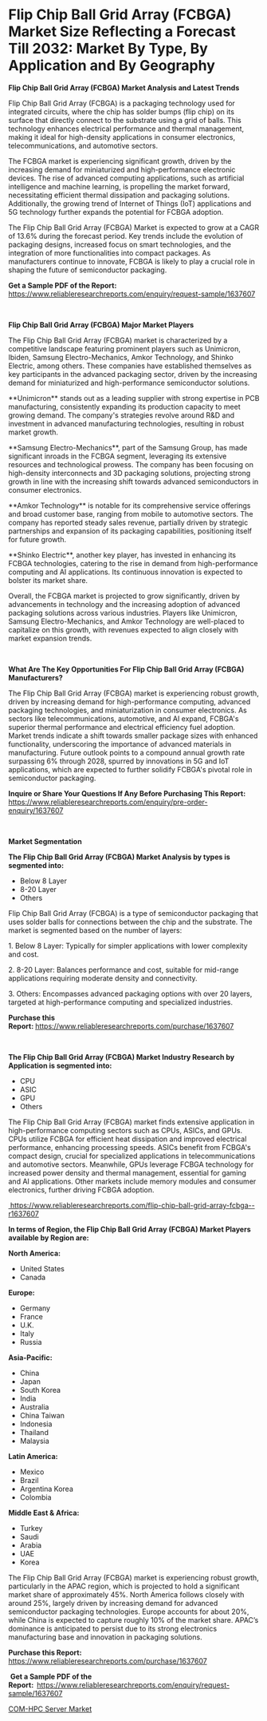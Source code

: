 <p><h1>Flip Chip Ball Grid Array (FCBGA) Market Size Reflecting a Forecast Till 2032: Market By Type, By Application and By Geography</h1></p><p><strong>Flip Chip Ball Grid Array (FCBGA) Market Analysis and Latest Trends</strong></p>
<p><p>Flip Chip Ball Grid Array (FCBGA) is a packaging technology used for integrated circuits, where the chip has solder bumps (flip chip) on its surface that directly connect to the substrate using a grid of balls. This technology enhances electrical performance and thermal management, making it ideal for high-density applications in consumer electronics, telecommunications, and automotive sectors.</p><p>The FCBGA market is experiencing significant growth, driven by the increasing demand for miniaturized and high-performance electronic devices. The rise of advanced computing applications, such as artificial intelligence and machine learning, is propelling the market forward, necessitating efficient thermal dissipation and packaging solutions. Additionally, the growing trend of Internet of Things (IoT) applications and 5G technology further expands the potential for FCBGA adoption.</p><p>The Flip Chip Ball Grid Array (FCBGA) Market is expected to grow at a CAGR of 13.6% during the forecast period. Key trends include the evolution of packaging designs, increased focus on smart technologies, and the integration of more functionalities into compact packages. As manufacturers continue to innovate, FCBGA is likely to play a crucial role in shaping the future of semiconductor packaging.</p></p>
<p><strong>Get a Sample PDF of the Report:&nbsp;</strong> <a href="https://www.reliableresearchreports.com/enquiry/request-sample/1637607?utm_campaign=1720&utm_medium=2&utm_source=Github&utm_content=ia&utm_term=06042025&utm_id=flip-chip-ball-grid-array-fcbga">https://www.reliableresearchreports.com/enquiry/request-sample/1637607</a></p>
<p>&nbsp;</p>
<p><strong>Flip Chip Ball Grid Array (FCBGA) Major Market Players</strong></p>
<p><p>The Flip Chip Ball Grid Array (FCBGA) market is characterized by a competitive landscape featuring prominent players such as Unimicron, Ibiden, Samsung Electro-Mechanics, Amkor Technology, and Shinko Electric, among others. These companies have established themselves as key participants in the advanced packaging sector, driven by the increasing demand for miniaturized and high-performance semiconductor solutions.</p><p>**Unimicron** stands out as a leading supplier with strong expertise in PCB manufacturing, consistently expanding its production capacity to meet growing demand. The company's strategies revolve around R&D and investment in advanced manufacturing technologies, resulting in robust market growth. </p><p>**Samsung Electro-Mechanics**, part of the Samsung Group, has made significant inroads in the FCBGA segment, leveraging its extensive resources and technological prowess. The company has been focusing on high-density interconnects and 3D packaging solutions, projecting strong growth in line with the increasing shift towards advanced semiconductors in consumer electronics.</p><p>**Amkor Technology** is notable for its comprehensive service offerings and broad customer base, ranging from mobile to automotive sectors. The company has reported steady sales revenue, partially driven by strategic partnerships and expansion of its packaging capabilities, positioning itself for future growth.</p><p>**Shinko Electric**, another key player, has invested in enhancing its FCBGA technologies, catering to the rise in demand from high-performance computing and AI applications. Its continuous innovation is expected to bolster its market share.</p><p>Overall, the FCBGA market is projected to grow significantly, driven by advancements in technology and the increasing adoption of advanced packaging solutions across various industries. Players like Unimicron, Samsung Electro-Mechanics, and Amkor Technology are well-placed to capitalize on this growth, with revenues expected to align closely with market expansion trends.</p></p>
<p>&nbsp;</p>
<p><strong>What Are The Key Opportunities For Flip Chip Ball Grid Array (FCBGA) Manufacturers?</strong></p>
<p><p>The Flip Chip Ball Grid Array (FCBGA) market is experiencing robust growth, driven by increasing demand for high-performance computing, advanced packaging technologies, and miniaturization in consumer electronics. As sectors like telecommunications, automotive, and AI expand, FCBGA's superior thermal performance and electrical efficiency fuel adoption. Market trends indicate a shift towards smaller package sizes with enhanced functionality, underscoring the importance of advanced materials in manufacturing. Future outlook points to a compound annual growth rate surpassing 6% through 2028, spurred by innovations in 5G and IoT applications, which are expected to further solidify FCBGA's pivotal role in semiconductor packaging.</p></p>
<p><strong>Inquire or Share Your Questions If Any Before Purchasing This Report:</strong> <a href="https://www.reliableresearchreports.com/enquiry/pre-order-enquiry/1637607?utm_campaign=1720&utm_medium=2&utm_source=Github&utm_content=ia&utm_term=06042025&utm_id=flip-chip-ball-grid-array-fcbga">https://www.reliableresearchreports.com/enquiry/pre-order-enquiry/1637607</a></p>
<p>&nbsp;</p>
<p><strong>Market Segmentation</strong></p>
<p><strong>The Flip Chip Ball Grid Array (FCBGA) Market Analysis by types is segmented into:</strong></p>
<p><ul><li>Below 8 Layer</li><li>8-20 Layer</li><li>Others</li></ul></p>
<p><p>Flip Chip Ball Grid Array (FCBGA) is a type of semiconductor packaging that uses solder balls for connections between the chip and the substrate. The market is segmented based on the number of layers: </p><p>1. Below 8 Layer: Typically for simpler applications with lower complexity and cost.</p><p>2. 8-20 Layer: Balances performance and cost, suitable for mid-range applications requiring moderate density and connectivity.</p><p>3. Others: Encompasses advanced packaging options with over 20 layers, targeted at high-performance computing and specialized industries.</p></p>
<p><strong>Purchase this Report:&nbsp;</strong><a href="https://www.reliableresearchreports.com/purchase/1637607?utm_campaign=1720&utm_medium=2&utm_source=Github&utm_content=ia&utm_term=06042025&utm_id=flip-chip-ball-grid-array-fcbga">https://www.reliableresearchreports.com/purchase/1637607</a></p>
<p>&nbsp;</p>
<p><strong>The Flip Chip Ball Grid Array (FCBGA) Market Industry Research by Application is segmented into:</strong></p>
<p><ul><li>CPU</li><li>ASIC</li><li>GPU</li><li>Others</li></ul></p>
<p><p>The Flip Chip Ball Grid Array (FCBGA) market finds extensive application in high-performance computing sectors such as CPUs, ASICs, and GPUs. CPUs utilize FCBGA for efficient heat dissipation and improved electrical performance, enhancing processing speeds. ASICs benefit from FCBGA's compact design, crucial for specialized applications in telecommunications and automotive sectors. Meanwhile, GPUs leverage FCBGA technology for increased power density and thermal management, essential for gaming and AI applications. Other markets include memory modules and consumer electronics, further driving FCBGA adoption.</p></p>
<p><a href="https://www.reliableresearchreports.com/flip-chip-ball-grid-array-fcbga--r1637607?utm_campaign=1720&utm_medium=2&utm_source=Github&utm_content=ia&utm_term=06042025&utm_id=flip-chip-ball-grid-array-fcbga">&nbsp;https://www.reliableresearchreports.com/flip-chip-ball-grid-array-fcbga--r1637607</a></p>
<p><strong>In terms of Region, the Flip Chip Ball Grid Array (FCBGA) Market Players available by Region are:</strong></p>
<p>
    <p> <strong> North America: </strong>
        <ul>
            <li>United States</li>
            <li>Canada</li>
        </ul>
        </p> 
    <p> <strong> Europe: </strong>
        <ul>
            <li>Germany</li>
            <li>France</li>
            <li>U.K.</li>
            <li>Italy</li>
            <li>Russia</li>
        </ul>
        </p> 
    <p> <strong> Asia-Pacific: </strong>
        <ul>
            <li>China</li>
            <li>Japan</li>
            <li>South Korea</li>
            <li>India</li>
            <li>Australia</li>
            <li>China Taiwan</li>
            <li>Indonesia</li>
            <li>Thailand</li>
            <li>Malaysia</li>
        </ul>
        </p> 
    <p> <strong> Latin America: </strong>
        <ul>
            <li>Mexico</li>
            <li>Brazil</li>
            <li>Argentina Korea</li>
            <li>Colombia</li>
        </ul>
        </p> 
    <p> <strong> Middle East & Africa: </strong>
        <ul>
            <li>Turkey</li>
            <li>Saudi</li>
            <li>Arabia</li>
            <li>UAE</li>
            <li>Korea</li>
        </ul>
    </p>
    </p>
<p><p>The Flip Chip Ball Grid Array (FCBGA) market is experiencing robust growth, particularly in the APAC region, which is projected to hold a significant market share of approximately 45%. North America follows closely with around 25%, largely driven by increasing demand for advanced semiconductor packaging technologies. Europe accounts for about 20%, while China is expected to capture roughly 10% of the market share. APAC’s dominance is anticipated to persist due to its strong electronics manufacturing base and innovation in packaging solutions.</p></p>
<p><strong>Purchase this Report: </strong><a href="https://www.reliableresearchreports.com/purchase/1637607?utm_campaign=1720&utm_medium=2&utm_source=Github&utm_content=ia&utm_term=06042025&utm_id=flip-chip-ball-grid-array-fcbga">https://www.reliableresearchreports.com/purchase/1637607</a></p>
<p>&nbsp;<strong>Get a Sample PDF of the Report:&nbsp;&nbsp;</strong><a href="https://www.reliableresearchreports.com/enquiry/request-sample/1637607?utm_campaign=1720&utm_medium=2&utm_source=Github&utm_content=ia&utm_term=06042025&utm_id=flip-chip-ball-grid-array-fcbga">https://www.reliableresearchreports.com/enquiry/request-sample/1637607</a></p>
<p><strong></strong></p>
<p><p><a href="https://github.com/mookiesville/Market-Research-Report-List-1/blob/main/com-hpc-server-market.md?utm_campaign=1720&utm_medium=2&utm_source=Github&utm_content=ia&utm_term=06042025&utm_id=flip-chip-ball-grid-array-fcbga">COM-HPC Server Market</a></p></p>